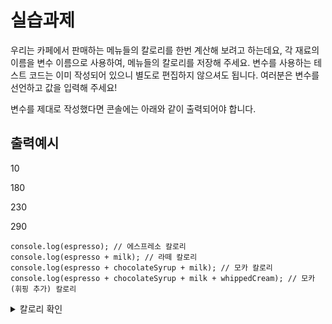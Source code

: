 # 실습과제

우리는 카페에서 판매하는 메뉴들의 칼로리를 한번 계산해 보려고 하는데요, 각 재료의 이름을 변수 이름으로 사용하여, 메뉴들의 칼로리를 저장해 주세요.
변수를 사용하는 테스트 코드는 이미 작성되어 있으니 별도로 편집하지 않으셔도 됩니다. 여러분은 변수를 선언하고 값을 입력해 주세요!

변수를 제대로 작성했다면 콘솔에는 아래와 같이 출력되어야 합니다.

## 출력예시

10

180

230

290


```
console.log(espresso); // 에스프레소 칼로리
console.log(espresso + milk); // 라떼 칼로리
console.log(espresso + chocolateSyrup + milk); // 모카 칼로리
console.log(espresso + chocolateSyrup + milk + whippedCream); // 모카(휘핑 추가) 칼로리
```
<details><summary> 칼로리 확인
</summary>

| 재료 | 칼로리 |
| --- | --- | 
| 에스프레소 | 10kCal |
| 우유 | 170kCal | 
| 초코시럽 | 50cKal |
| 휘핑크림 | 60kCal |
</details>

